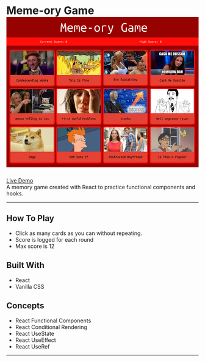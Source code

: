 Meme-ory Game
[![Meme-ory Game](/memeory.png)](https://abstractdev.github.io/Meme-ory-Game/)
============

[Live Demo](https://abstractdev.github.io/Meme-ory-Game/)</br>
A memory game created with React to practice functional components and hooks.

---

## How To Play
- Click as many cards as you can without repeating.
- Score is logged for each round
- Max score is 12
## Built With
- React
- Vanilla CSS
## Concepts
- React Functional Components
- React Conditional Rendering
- React UseState
- React UseEffect
- React UseRef

---
